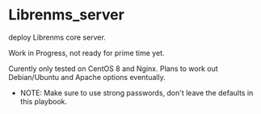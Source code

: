 # Librenms_server
deploy Librenms core server.

Work in Progress, not ready for prime time yet.

Curently only tested on CentOS 8 and Nginx. Plans to work out Debian/Ubuntu and Apache options eventually.

* NOTE:
Make sure to use strong passwords, don't leave the defaults in this playbook.
